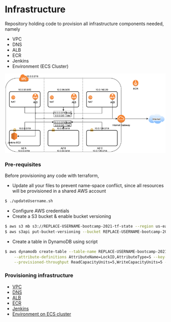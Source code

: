 # Infrastructure

Repository holding code to provision all infrastructure components needed, namely
- VPC
- DNS 
- ALB
- ECR
- Jenkins
- Environment (ECS Cluster)

![Infra Diagram](./jenkins.png "Infra Diagram")
 
### Pre-requisites
 
Before provisioning any code with terraform,
- Update all your files to prevent name-space conflict, 
since all resources will be provisioned in a shared AWS account
```bash
$ ./updateUsername.sh
```
- Configure AWS credentials
- Create a S3 bucket & enable bucket versioning
```bash
$ aws s3 mb s3://REPLACE-USERNAME-bootcamp-2021-tf-state --region us-east-1
$ aws s3api put-bucket-versioning --bucket REPLACE-USERNAME-bootcamp-2021-tf-state --versioning-configuration Status=Enabled --region us-east-1
```
- Create a table in DynamoDB using script
```bash
$ aws dynamodb create-table --table-name REPLACE-USERNAME-bootcamp-2021-tf-lock-table \
    --attribute-definitions AttributeName=LockID,AttributeType=S --key-schema AttributeName=LockID,KeyType=HASH \
    --provisioned-throughput ReadCapacityUnits=5,WriteCapacityUnits=5 --region us-east-1
```

### Provisioning infrastructure

- [VPC](./vpc/README.md)
- [DNS](./dns/README.md)
- [ALB](./alb/README.md)
- [ECR](./ecr/README.md)
- [Jenkins](./jenkins/README.md)
- [Environment on ECS cluster](./ecs-cluster/README.md)
